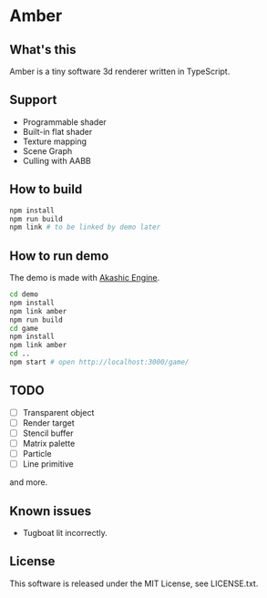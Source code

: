 # Amber

## What's this

Amber is a tiny software 3d renderer written in TypeScript.

## Support

* Programmable shader
* Built-in flat shader
* Texture mapping
* Scene Graph
* Culling with AABB

## How to build

```sh
npm install
npm run build
npm link # to be linked by demo later
```

## How to run demo

The demo is made with [Akashic Engine](https://github.com/akashic-games/akashic-engine/).

```sh
cd demo
npm install
npm link amber
npm run build
cd game
npm install
npm link amber
cd ..
npm start # open http://localhost:3000/game/
```

## TODO

* [ ] Transparent object
* [ ] Render target
* [ ] Stencil buffer
* [ ] Matrix palette
* [ ] Particle
* [ ] Line primitive

and more.

## Known issues

* Tugboat lit incorrectly.

## License

This software is released under the MIT License, see LICENSE.txt.
